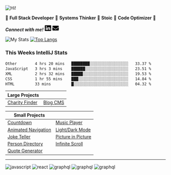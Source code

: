 <img src="https://i.giphy.com/media/3PAL5bChWnak0WJ32x/giphy.webp" alt="Hi!">

:star2: **Full Stack Developer** :star2: **Systems Thinker** :star2: **Stoic** :star2: **Code Optimizer** :star2:

***Connect with me!*** <a href="https://www.linkedin.com/in/ethan-glover/"><img src="https://raw.githubusercontent.com/eglove/eglove/eeb591600b73da426bd298d229e2fd96df019488/linkedin-brands.svg" alt="LinkedIn" width="20px" height="20px"></a> <a href="mailto:hello@ethang.email"><img src="https://raw.githubusercontent.com/eglove/eglove/47aceecf4819797d993f5facc7764cb99d0ab039/envelope-solid.svg" alt="Email" width="20px" height="20px"></a>

![My Stats](https://github-readme-stats.vercel.app/api?username=eglove&show_icons=true&theme=default&count_private=true)
[![Top Langs](https://github-readme-stats.vercel.app/api/top-langs/?username=eglove&layout=compact)](https://github.com/anuraghazra/github-readme-stats)

### This Weeks IntelliJ Stats
<!--START_SECTION:waka-->
```text
Other        4 hrs 20 mins   ████████░░░░░░░░░░░░░░░░░   33.37 % 
JavaScript   3 hrs 3 mins    ██████░░░░░░░░░░░░░░░░░░░   23.51 % 
XML          2 hrs 32 mins   █████░░░░░░░░░░░░░░░░░░░░   19.53 % 
CSS          1 hr 55 mins    ███░░░░░░░░░░░░░░░░░░░░░░   14.84 % 
HTML         33 mins         █░░░░░░░░░░░░░░░░░░░░░░░░   04.32 %
```
<!--END_SECTION:waka-->

|Large Projects||
|---|---|
|[Charity Finder](https://github.com/eglove/Charity-App-React-GraphQL)|[Blog CMS](https://github.com/eglove/PHP-Dynamic-Website)|

|Small Projects||
|---|---|
|[Countdown](https://eglove.github.io/countdown/)|[Music Player](https://eglove.github.io/music-player/)|
|[Animated Navigation](https://eglove.github.io/navigation/)|[Light/Dark Mode](https://eglove.github.io/light-dark-mode/)|
|[Joke Teller](https://eglove.github.io/joke-teller/)|[Picture in Picture](https://eglove.github.io/picture-in-picture/)|
|[Person Directory](https://eglove.github.io/aliens/)|[Infinite Scroll](https://eglove.github.io/infinite-scroll/)|
|[Quote Generator](https://eglove.github.io/quote-generator/)||

<hr>
<div>
  <img src="https://www.vectorlogo.zone/logos/javascript/javascript-icon.svg" alt="javascript">
  <img src="https://www.vectorlogo.zone/logos/reactjs/reactjs-icon.svg" alt="react">
  <img src="https://www.vectorlogo.zone/logos/graphql/graphql-icon.svg" alt="graphql">
  <img src="https://www.vectorlogo.zone/logos/w3_html5/w3_html5-icon.svg" alt="graphql">
  <img src="https://www.vectorlogo.zone/logos/getbootstrap/getbootstrap-icon.svg" alt="graphql">
</div>
